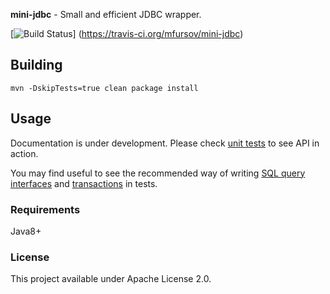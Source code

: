 __mini-jdbc__  - Small and efficient JDBC wrapper.

[![Build Status](https://travis-ci.org/mfursov/mini-jdbc.svg?branch=master)]	(https://travis-ci.org/mfursov/mini-jdbc)

## Building

```
mvn -DskipTests=true clean package install
```

## Usage

Documentation is under development. Please check [unit tests](https://github.com/mfursov/mini-jdbc/blob/master/src/test/java/mini/jdbc/test/SamplesTest.java) to see API in action.

You may find useful to see the recommended way of writing [SQL query interfaces](https://github.com/mfursov/mini-jdbc/blob/master/src/test/java/mini/jdbc/test/asset/UserSql.java) and
[transactions](https://github.com/mfursov/mini-jdbc/blob/master/src/test/java/mini/jdbc/test/asset/dbi/SampleDbi.java) in tests.

### Requirements

Java8+


### License

This project available under Apache License 2.0.